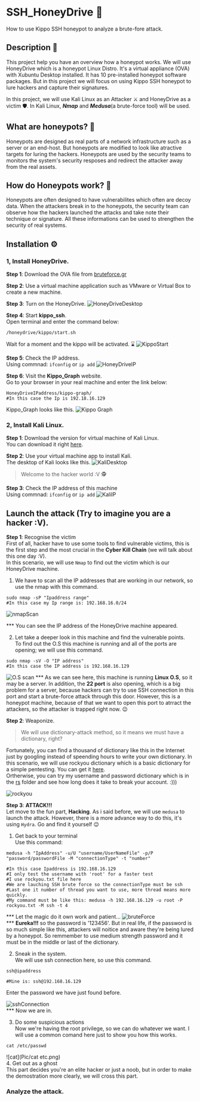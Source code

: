 # SSH_HoneyDrive :honeybee:
How to use Kippo SSH honeypot to analyze a brute-fore attack.
## Description :page_with_curl:
This project help you have an overview how a honeypot works. We will use HoneyDrive 
which is a honeypot Linux Distro. It's a virtual appliance (OVA) with Xubuntu Desktop
installed. It has 10 pre-installed honeypot software packages. But in this project 
we will focus on using Kippo SSH honeypot to lure hackers and capture their signatures.

In this project, we will use Kali Linux as an Attacker :crossed_swords: and HoneyDrive 
as a victim :shield:. In Kali Linux, **_Nmap_** and **_Medusa_**(a brute-force tool) will 
be used.

## What are honeypots? :honey_pot:
Honeypots are designed as real parts of a network infrastructure such as 
a server or an end-host. But honeypots are modified to look like atractive targets for luring the hackers. Honeypots are used by the security teams to monitors the system's security resposes and redirect 
the attacker away from the real assets. 

## How do Honeypots work? :open_file_folder:
Honeypots are often designed to have vulnerabilites which often are decoy data. When the attackers break in
to the honeypots, the security team can observe how the hackers launched the attacks and take note their 
technique or signature. All these informations can be used to strengthen the security of real systems.  

## Installation :gear:

### 1, Install HoneyDrive.
**Step 1**: Download the OVA file from [bruteforce.gr](https://sourceforge.net/projects/honeydrive/) 

**Step 2**: Use a virtual machine application such as VMware or Virtual Box to create a new machine.

**Step 3**: Turn on the HoneyDrive.
![HoneyDriveDesktop](Pic/HoneyDriveDesktop.png)

**Step 4**: Start __kippo_ssh__.  
Open terminal and enter the command below: 
```
/honeydrive/kippo/start.sh
```
Wait for a moment and the kippo will be activated. :hourglass:
![KippoStart](Pic/StartKippo.png) 

**Step 5**: Check the IP address.  
Using commnad: `ifconfig` or `ip add` 
![HoneyDriveIP](Pic/HoneyDriveIP.png)

**Step 6**: Visit the __Kippo_Graph__ website.  
Go to your browser in your real machine and enter the link below: 
```
HoneyDriveIPaddress/kippo-graph/
#In this case the Ip is 192.18.16.129
```
Kippo_Graph looks like this. 
![Kippo Graph](Pic/Kippo_graph.png)

### 2, Install Kali Linux.
**Step 1**: Download the version for virtual machine of Kali Linux.  
You can download it right [here](https://www.kali.org/get-kali/#kali-platforms). 

**Step 2**: Use your virtual machine app to install Kali.  
The desktop of Kali looks like this. 
![KaliDesktop](Pic/KaliDesktop.png)
> Welcome to the hacker world :V :detective:

**Step 3**: Check the IP address of this machine  
Using commnad: `ifconfig` or `ip add` 
![KaliIP](Pic/KaliIp.png)

## Launch the attack (Try to imagine you are a hacker :V). 
**Step 1**: Recognise the victim  
First of all, hacker have to use some tools to find vulnerable victims, this 
is the first step and the most crucial in the **__Cyber Kill Chain__** (we will talk about this one day :V).  
In this scenario, we will use `Nmap` to find out the victim which is our HoneyDrive machine.  

1. We have to scan all the IP addresses that are working in our network, so use the nmap with this command. 
``` 
sudo nmap -sP "Ipaddress range" 
#In this case my Ip range is: 192.168.16.0/24
```
![nmapScan](Pic/nmapScan.png)

*** You can see the IP address of the HoneyDrive machine appeared.  

2. Let take a deeper look in this machine and find the vulnerable points.   
To find out the O.S this machine is running and all of the ports are opening; we will use this command.
``` 
sudo nmap -sV -O "IP address" 
#In this case the IP address is 192.168.16.129
```
![O.S scan](Pic/PortsAndO.Sscan.png)
*** As we can see here, this machine is running __Linux O.S__, so it may be a server. In addition, 
the __22 port__ is also opening, which is a big problem for a server, because hackers can try to use SSH 
connection in this port and start a brute-force attack through this door. However, this is a honeypot machine, because
of that we want to open this port to atrract the attackers, so the attacker is trapped right now. :wink:

**Step 2**: Weaponize.  
>We will use dictionary-attack method, so it means we must have a dictionary, right?
>
Fortunately, you can find a thousand of dictionary like this in the Internet just by googling instead of speending hours to write
your own dictionary. In this scenario, we will use rockyou dictionary which is a basic dictionary for a simple pentesting. You can get it [here](https://github.com/praetorian-inc/Hob0Rules/tree/master).  
Ortherwise, you can try my username and password dictionary which is in the [rs](rs) folder and see how long does it take to break your account. :)))

![rockyou](Pic/rockyou.png)

**Step 3**: **__ATTACK!!!__**  
Let move to the fun part, **Hacking**. As i said before, we will use `medusa` to launch the attack. However, 
there is a more advance way to do this, it's using `Hydra`. Go and find it yourself :wink:    
1. Get back to your terminal  
Use this command: 
```
medusa -h "IpAddress" -u/U "username/UserNameFile" -p/P "password/passwordFile -M "connectionType" -t "number"

#In this case Ipaddress is 192.168.16.129
#I only test the username with 'root' for a faster test
#I use rockyou.txt file here 
#We are lauching SSH brute force so the connectionType must be ssh 
#Last one it number of thread you want to use, more thread means more quickly. 
#My command must be like this: medusa -h 192.168.16.129 -u root -P rockyou.txt -M ssh -t 4
```
*** Let the magic do it own work and patient... 
 ![bruteForce](Pic/bruteForce.png)  
*** **Eureka!!!** so the password is '123456'. But in real life, if the password is so much simple like this, attackers
will noitice and aware they're being lured by a honeypot. So remmember to use medium strength password and it must be in the middle or last of the dictionary. 

2. Sneak in the system.  
We will use ssh connection here, so use this command.   
```
ssh@ipaddress 

#Mine is: ssh@192.168.16.129
```
Enter the password we have just found before. 

![sshConnection](Pic/sshConnection.png)  
*** Now we are in.

3. Do some suspicious actions  
Now we're having the root privilege, so we can do whatever we want. I will use a common comand here just to show you how this works. 
```
cat /etc/passwd 
```
![cat](Pic/cat etc.png)  
4. Get out as a ghost  
This part decides you're an elite hacker or just a noob, but in order to make the demostration more clearly, we will cross this part.

### Analyze the attack. 










